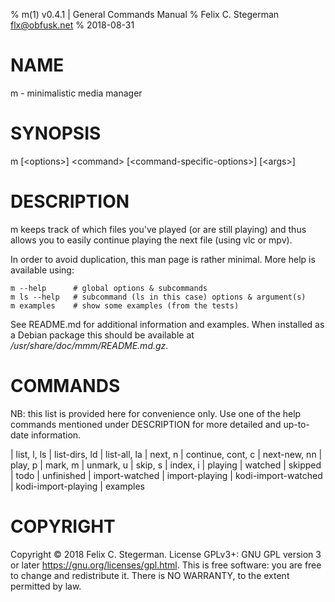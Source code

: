 % m(1) v0.4.1 | General Commands Manual
% Felix C. Stegerman <flx@obfusk.net>
% 2018-08-31

# NAME

m - minimalistic media manager

# SYNOPSIS

m \[\<options>] \<command> \[\<command-specific-options>] \[\<args>]

# DESCRIPTION

m keeps track of which files you've played (or are still playing) and
thus allows you to easily continue playing the next file (using vlc or
mpv).

In order to avoid duplication, this man page is rather minimal.  More
help is available using:

    m --help      # global options & subcommands
    m ls --help   # subcommand (ls in this case) options & argument(s)
    m examples    # show some examples (from the tests)

See README.md for additional information and examples.  When installed
as a Debian package this should be available at
_/usr/share/doc/mmm/README.md.gz_.

# COMMANDS

NB: this list is provided here for convenience only.  Use one of the
help commands mentioned under DESCRIPTION for more detailed and
up-to-date information.

| list, l, ls
| list-dirs, ld
| list-all, la
| next, n
| continue, cont, c
| next-new, nn
| play, p
| mark, m
| unmark, u
| skip, s
| index, i
| playing
| watched
| skipped
| todo
| unfinished
| import-watched
| import-playing
| kodi-import-watched
| kodi-import-playing
| examples

# COPYRIGHT

Copyright © 2018 Felix C. Stegerman.  License GPLv3+: GNU GPL version
3 or later <https://gnu.org/licenses/gpl.html>.  This is free software:
you are free to change and redistribute it.   There  is NO WARRANTY,
to the extent permitted by law.

